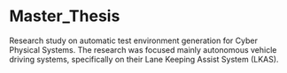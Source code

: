 # Master_Thesis

Research study on automatic test environment generation for Cyber Physical Systems. The research was focused mainly autonomous vehicle driving systems, specifically on their Lane Keeping Assist System (LKAS).
